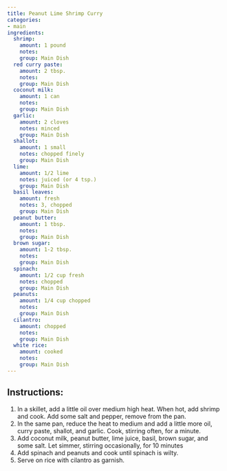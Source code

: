 ```yaml
---
title: Peanut Lime Shrimp Curry
categories:
- main
ingredients:
  shrimp:
    amount: 1 pound
    notes: 
    group: Main Dish
  red curry paste:
    amount: 2 tbsp.
    notes: 
    group: Main Dish
  coconut milk:
    amount: 1 can
    notes: 
    group: Main Dish
  garlic:
    amount: 2 cloves
    notes: minced
    group: Main Dish
  shallot:
    amount: 1 small
    notes: chopped finely
    group: Main Dish
  lime:
    amount: 1/2 lime
    notes: juiced (or 4 tsp.)
    group: Main Dish
  basil leaves:
    amount: fresh
    notes: 3, chopped
    group: Main Dish
  peanut butter:
    amount: 1 tbsp.
    notes: 
    group: Main Dish
  brown sugar:
    amount: 1-2 tbsp.
    notes: 
    group: Main Dish
  spinach:
    amount: 1/2 cup fresh
    notes: chopped
    group: Main Dish
  peanuts:
    amount: 1/4 cup chopped
    notes: 
    group: Main Dish
  cilantro:
    amount: chopped
    notes: 
    group: Main Dish
  white rice:
    amount: cooked
    notes: 
    group: Main Dish
---
```

## Instructions:
1.	In a skillet, add a little oil over medium high heat. When hot, add shrimp and cook. Add some salt and pepper, remove from the pan.
2.	In the same pan, reduce the heat to medium and add a little more oil, curry paste, shallot, and garlic. Cook, stirring often, for a minute.
3.	Add coconut milk, peanut butter, lime juice, basil, brown sugar, and some salt. Let simmer, stirring occasionally, for 10 minutes
4.	Add spinach and peanuts and cook until spinach is wilty. 
5.	Serve on rice with cilantro as garnish.

